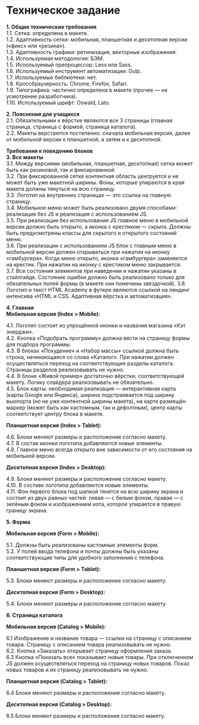 # Техническое задание

**1. Общие технические требования**\
1.1. Сетка: определена в макете.\
1.2. Адаптивность сетки: мобильная, планшетная и десктопная версии («фикс» или «резина»).\
1.3. Адаптивность графики: ретинизация, векторные изображения.\
1.4. Используемая методология: БЭМ.\
1.5. Используемый препроцессор: Less или Sass.\
1.6. Используемый инструмент автоматизации: Gulp.\
1.7. Используемые библиотеки: нет.\
1.8. Кроссбраузерность: Chrome, Firefox, Safari.\
1.9. Типографика: частично определена в макете (прочее — на усмотрение разработчика).\
1.10. Используемый шрифт: Oswald, Lato.

**2. Пояснения для учащихся**\
2.1. Обязательными к вёрстке являются все 3 страницы (главная страница, страница с формой, страница каталога).\
2.2. Макеты верстаются постепенно: сначала мобильная версия, далее от мобильной версии к планшетной, а затем и к десктопной.

**Требования к поведению блоков**\
**3\. Все макеты**\
3.1. Между версиями (мобильная, планшетная, десктопная) сетка может быть как резиновой, так и фиксированной.\
3.2. При фиксированной сетке контентная область центруется и не может быть уже макетной ширины. Фоны, которые упираются в края макета должны тянуться на всю страницу.\
3.3. Логотип на внутренних страницах — это ссылка на главную страницу.\
3.4. Мобильное меню может быть реализовано двумя способами: реализация без JS и реализация с использованием JS.\
3.5. При реализации без использования JS главное меню в мобильной версии должно быть открыто, а иконка с крестиком — скрыта. Должны быть предусмотрены классы для скрытого и открытого состояний меню.\
3.6. При реализации с использованием JS блок с главным меню в мобильной версии должен открываться при нажатии на иконку «гамбургера». Когда меню открыто, иконка «гамбургера» заменяется на крестик. При нажатии на иконку с крестиком меню закрывается.\
3.7. Все состояния элементов при наведении и нажатии указаны в стайлгайде. Состояние ошибки должно быть реализовано только для обязательных полей формы (в макете они помечены звёздочкой).
3.8. Логотип и текст HTML Academy в футере являются ссылкой на лендинг интенсива «HTML и CSS. Адаптивная вёрстка и автоматизация».

**4. Главная**\
**Мобильная версия (Index > Mobile):**

4.1. Логотип состоит из упрощённой иконки и названия магазина «Кэт энерджи».\
4.2. Кнопка «Подобрать программу» должна вести на страницу формы для подбора программы.\
4.3. В блоках «Похудение» и «Набор массы» ссылкой должна быть строка, начинающаяся со слова «Каталог». При нажатии должен осуществляться переход на соответствующие разделы каталога. Страницы разделов реализовывать не нужно.\
4.4. В блоке «Живой пример» достаточно вёрстки, соответствующей макету. Логику слайдера реализовывать не обязательно.\
4.5. Блок карты: необходимая реализация — интерактивная карта (карты Google или Яндекса), ширина подстраивается под ширину вьюпорта (но не уже контентной ширины макета), на карте размещён маркер (может быть как кастомным, так и дефолтным), центр карты соответствует центру блока в макете.

**Планшетная версия (Index > Tablet):**

4.6. Блоки меняют размеры и расположение согласно макету.\
4.7. В состав иконки логотипа добавляются новые элементы.\
4.8. Главное меню всегда открыто вне зависимости от его состояния на мобильной версии.

**Десктопная версия (Index > Desktop):**

4.9. Блоки меняют размеры и расположение согласно макету.\
4.10. В составе логотипа добавляются новые элементы.\
4.11. Фон первого блока под шапкой тянется на всю ширину экрана и состоит из двух равных частей: левая — с белым фоном, правая — с зелёным фоном и изображением кота, которое упирается в правую границу экрана.

**5\. Форма**

**Мобильная версия (Form > Mobile):**

5.1. Должны быть реализованы кастомные элементы форм.\
5.2. У полей ввода телефона и почты должны быть указаны соответствующие типы для удобного заполнения с телефона.

**Планшетная версия (Form > Tablet):**

5.3. Блоки меняют размеры и расположение согласно макету.

**Десктопная версия (Form > Desktop):**

5.4. Блоки меняют размеры и расположение согласно макету.

**6. Страница каталога**

**Мобильная версия (Catalog > Mobile):**

6.1 Изображение и название товара — ссылки на страницу с описанием товара. Страницу с описанием товара реализовывать не нужно.\
6.2. Кнопка «Заказать» открывает страницу оформления заказа.\
6.3 Кнопка «Показать все» показывает новые товары. При отключенном JS должен осуществляться переход на страницу новых товаров. Показ новых товаров и их страницу реализовывать не нужно.

**Планшетная версия (Catalog > Tablet):**

6.4 Блоки меняют размеры и расположение согласно макету.

**Десктопная версия (Catalog > Desktop):**

6.5 Блоки меняют размеры и расположение согласно макету.

